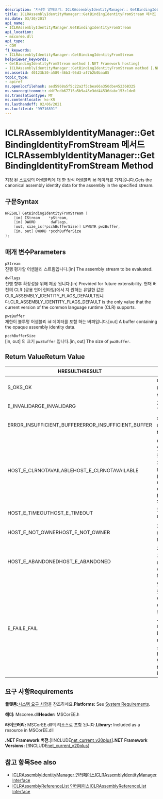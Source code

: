 ```yaml
---
description: '자세히 알아보기: ICLRAssemblyIdentityManager:: GetBindingIdentityFromStream 메서드'
title: ICLRAssemblyIdentityManager::GetBindingIdentityFromStream 메서드
ms.date: 03/30/2017
api_name:
- ICLRAssemblyIdentityManager.GetBindingIdentityFromStream
api_location:
- mscoree.dll
api_type:
- COM
f1_keywords:
- ICLRAssemblyIdentityManager::GetBindingIdentityFromStream
helpviewer_keywords:
- GetBindingIdentityFromStream method [.NET Framework hosting]
- ICLRAssemblyIdentityManager::GetBindingIdentityFromStream method [.NET Framework hosting]
ms.assetid: 40123b30-a589-46b3-95d3-af7b2b0baa05
topic_type:
- apiref
ms.openlocfilehash: aed5968a5f5c22a2f5cbea66a350dbe452368325
ms.sourcegitcommit: ddf7edb67715a5b9a45e3dd44536dabc153c1de0
ms.translationtype: MT
ms.contentlocale: ko-KR
ms.lasthandoff: 02/06/2021
ms.locfileid: "99716891"
---
```

# <a name="iclrassemblyidentitymanagergetbindingidentityfromstream-method"></a><span data-ttu-id="45ed4-103">ICLRAssemblyIdentityManager::GetBindingIdentityFromStream 메서드</span><span class="sxs-lookup"><span data-stu-id="45ed4-103">ICLRAssemblyIdentityManager::GetBindingIdentityFromStream Method</span></span>

<span data-ttu-id="45ed4-104">지정 된 스트림의 어셈블리에 대 한 정식 어셈블리 id 데이터를 가져옵니다.</span><span class="sxs-lookup"><span data-stu-id="45ed4-104">Gets the canonical assembly identity data for the assembly in the specified stream.</span></span>  
  
## <a name="syntax"></a><span data-ttu-id="45ed4-105">구문</span><span class="sxs-lookup"><span data-stu-id="45ed4-105">Syntax</span></span>  
  
```cpp  
HRESULT GetBindingIdentityFromStream (  
    [in] IStream    *pStream,  
    [in] DWORD       dwFlags,  
    [out, size_is(*pcchBufferSize)] LPWSTR pwzBuffer,  
    [in, out] DWORD *pcchBufferSize  
);  
```  
  
## <a name="parameters"></a><span data-ttu-id="45ed4-106">매개 변수</span><span class="sxs-lookup"><span data-stu-id="45ed4-106">Parameters</span></span>  

 `pStream`  
 <span data-ttu-id="45ed4-107">진행 평가할 어셈블리 스트림입니다.</span><span class="sxs-lookup"><span data-stu-id="45ed4-107">[in] The assembly stream to be evaluated.</span></span>  
  
 `dwFlags`  
 <span data-ttu-id="45ed4-108">진행 향후 확장성을 위해 제공 됩니다.</span><span class="sxs-lookup"><span data-stu-id="45ed4-108">[in] Provided for future extensibility.</span></span> <span data-ttu-id="45ed4-109">현재 버전의 CLR (공용 언어 런타임)에서 지 원하는 유일한 값은 CLR_ASSEMBLY_IDENTITY_FLAGS_DEFAULT입니다.</span><span class="sxs-lookup"><span data-stu-id="45ed4-109">CLR_ASSEMBLY_IDENTITY_FLAGS_DEFAULT is the only value that the current version of the common language runtime (CLR) supports.</span></span>  
  
 `pwzBuffer`  
 <span data-ttu-id="45ed4-110">제한이 불투명 어셈블리 id 데이터를 포함 하는 버퍼입니다.</span><span class="sxs-lookup"><span data-stu-id="45ed4-110">[out] A buffer containing the opaque assembly identity data.</span></span>  
  
 `pcchBufferSize`  
 <span data-ttu-id="45ed4-111">[in, out] 의 크기 `pwzBuffer` 입니다.</span><span class="sxs-lookup"><span data-stu-id="45ed4-111">[in, out] The size of `pwzBuffer`.</span></span>  
  
## <a name="return-value"></a><span data-ttu-id="45ed4-112">Return Value</span><span class="sxs-lookup"><span data-stu-id="45ed4-112">Return Value</span></span>  
  
|<span data-ttu-id="45ed4-113">HRESULT</span><span class="sxs-lookup"><span data-stu-id="45ed4-113">HRESULT</span></span>|<span data-ttu-id="45ed4-114">설명</span><span class="sxs-lookup"><span data-stu-id="45ed4-114">Description</span></span>|  
|-------------|-----------------|  
|<span data-ttu-id="45ed4-115">S_OK</span><span class="sxs-lookup"><span data-stu-id="45ed4-115">S_OK</span></span>|<span data-ttu-id="45ed4-116">메서드가 성공적으로 반환했습니다.</span><span class="sxs-lookup"><span data-stu-id="45ed4-116">The method returned successfully.</span></span>|  
|<span data-ttu-id="45ed4-117">E_INVALIDARG</span><span class="sxs-lookup"><span data-stu-id="45ed4-117">E_INVALIDARG</span></span>|<span data-ttu-id="45ed4-118">제공 된 `pStream` 가 null 인 경우</span><span class="sxs-lookup"><span data-stu-id="45ed4-118">The supplied `pStream` is null.</span></span>|  
|<span data-ttu-id="45ed4-119">ERROR_INSUFFICIENT_BUFFER</span><span class="sxs-lookup"><span data-stu-id="45ed4-119">ERROR_INSUFFICIENT_BUFFER</span></span>|<span data-ttu-id="45ed4-120">의 크기가 `pwzBuffer` 너무 작습니다.</span><span class="sxs-lookup"><span data-stu-id="45ed4-120">The size of `pwzBuffer` is too small.</span></span>|  
|<span data-ttu-id="45ed4-121">HOST_E_CLRNOTAVAILABLE</span><span class="sxs-lookup"><span data-stu-id="45ed4-121">HOST_E_CLRNOTAVAILABLE</span></span>|<span data-ttu-id="45ed4-122">CLR이 프로세스에 로드 되지 않았거나 CLR이 관리 코드를 실행할 수 없거나 호출을 성공적으로 처리할 수 없는 상태에 있습니다.</span><span class="sxs-lookup"><span data-stu-id="45ed4-122">The CLR has not been loaded into a process, or the CLR is in a state in which it cannot run managed code or process the call successfully.</span></span>|  
|<span data-ttu-id="45ed4-123">HOST_E_TIMEOUT</span><span class="sxs-lookup"><span data-stu-id="45ed4-123">HOST_E_TIMEOUT</span></span>|<span data-ttu-id="45ed4-124">호출 시간이 초과 되었습니다.</span><span class="sxs-lookup"><span data-stu-id="45ed4-124">The call timed out.</span></span>|  
|<span data-ttu-id="45ed4-125">HOST_E_NOT_OWNER</span><span class="sxs-lookup"><span data-stu-id="45ed4-125">HOST_E_NOT_OWNER</span></span>|<span data-ttu-id="45ed4-126">호출자가 잠금을 소유 하지 않습니다.</span><span class="sxs-lookup"><span data-stu-id="45ed4-126">The caller does not own the lock.</span></span>|  
|<span data-ttu-id="45ed4-127">HOST_E_ABANDONED</span><span class="sxs-lookup"><span data-stu-id="45ed4-127">HOST_E_ABANDONED</span></span>|<span data-ttu-id="45ed4-128">차단 된 스레드나 파이버에서 대기 하는 동안 이벤트를 취소 했습니다.</span><span class="sxs-lookup"><span data-stu-id="45ed4-128">An event was canceled while a blocked thread or fiber was waiting on it.</span></span>|  
|<span data-ttu-id="45ed4-129">E_FAIL</span><span class="sxs-lookup"><span data-stu-id="45ed4-129">E_FAIL</span></span>|<span data-ttu-id="45ed4-130">알 수 없는 치명적인 오류가 발생 했습니다.</span><span class="sxs-lookup"><span data-stu-id="45ed4-130">An unknown catastrophic failure occurred.</span></span> <span data-ttu-id="45ed4-131">메서드가 E_FAIL 반환 하는 경우 해당 프로세스 내에서 더 이상 CLR을 사용할 수 없습니다.</span><span class="sxs-lookup"><span data-stu-id="45ed4-131">If a method returns E_FAIL, the CLR is no longer usable within the process.</span></span> <span data-ttu-id="45ed4-132">호스팅 메서드를 이후에 호출 하면 HOST_E_CLRNOTAVAILABLE 반환 됩니다.</span><span class="sxs-lookup"><span data-stu-id="45ed4-132">Subsequent calls to hosting methods return HOST_E_CLRNOTAVAILABLE.</span></span>|  
  
## <a name="requirements"></a><span data-ttu-id="45ed4-133">요구 사항</span><span class="sxs-lookup"><span data-stu-id="45ed4-133">Requirements</span></span>  

 <span data-ttu-id="45ed4-134">**플랫폼:**[시스템 요구 사항](../../get-started/system-requirements.md)을 참조하세요.</span><span class="sxs-lookup"><span data-stu-id="45ed4-134">**Platforms:** See [System Requirements](../../get-started/system-requirements.md).</span></span>  
  
 <span data-ttu-id="45ed4-135">**헤더:** Mscoree.dll</span><span class="sxs-lookup"><span data-stu-id="45ed4-135">**Header:** MSCorEE.h</span></span>  
  
 <span data-ttu-id="45ed4-136">**라이브러리:** MSCorEE.dll의 리소스로 포함 됩니다.</span><span class="sxs-lookup"><span data-stu-id="45ed4-136">**Library:** Included as a resource in MSCorEE.dll</span></span>  
  
 <span data-ttu-id="45ed4-137">**.NET Framework 버전:**[!INCLUDE[net_current_v20plus](../../../../includes/net-current-v20plus-md.md)]</span><span class="sxs-lookup"><span data-stu-id="45ed4-137">**.NET Framework Versions:** [!INCLUDE[net_current_v20plus](../../../../includes/net-current-v20plus-md.md)]</span></span>  
  
## <a name="see-also"></a><span data-ttu-id="45ed4-138">참고 항목</span><span class="sxs-lookup"><span data-stu-id="45ed4-138">See also</span></span>

- [<span data-ttu-id="45ed4-139">ICLRAssemblyIdentityManager 인터페이스</span><span class="sxs-lookup"><span data-stu-id="45ed4-139">ICLRAssemblyIdentityManager Interface</span></span>](iclrassemblyidentitymanager-interface.md)
- [<span data-ttu-id="45ed4-140">ICLRAssemblyReferenceList 인터페이스</span><span class="sxs-lookup"><span data-stu-id="45ed4-140">ICLRAssemblyReferenceList Interface</span></span>](iclrassemblyreferencelist-interface.md)
